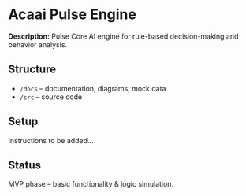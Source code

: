 # Acaai Pulse Engine

**Description:** Pulse Core AI engine for rule-based decision-making and behavior analysis.

## Structure

- `/docs` – documentation, diagrams, mock data
- `/src` – source code

## Setup

Instructions to be added...

## Status

MVP phase – basic functionality & logic simulation.
